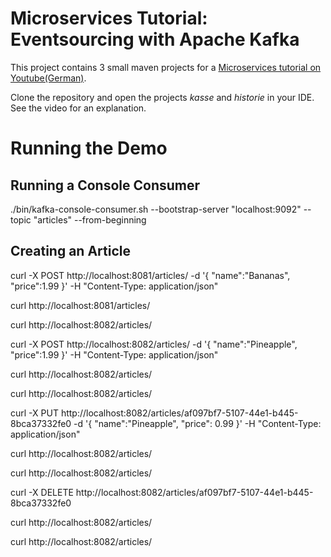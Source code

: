 # Microservices Tutorial: Eventsourcing with Apache Kafka

This project contains 3 small maven projects for a [Microservices tutorial on Youtube(German)](https://www.youtube.com/watch?v=QjJqc5ALpKs).

Clone the repository and open the projects *kasse* and *historie* in your IDE. See the video for an explanation.

# Running the Demo

## Running a Console Consumer

./bin/kafka-console-consumer.sh --bootstrap-server "localhost:9092" --topic "articles" --from-beginning


## Creating an Article

curl -X POST http://localhost:8081/articles/ -d '{ "name":"Bananas", "price":1.99 }' -H "Content-Type: application/json"

curl http://localhost:8081/articles/

curl http://localhost:8082/articles/

curl -X POST http://localhost:8082/articles/ -d '{ "name":"Pineapple", "price":1.99 }' -H "Content-Type: application/json"

curl http://localhost:8082/articles/

curl http://localhost:8082/articles/

curl -X PUT http://localhost:8082/articles/af097bf7-5107-44e1-b445-8bca37332fe0 -d '{ "name":"Pineapple", "price": 0.99 }' -H "Content-Type: application/json"

curl http://localhost:8082/articles/

curl http://localhost:8082/articles/

curl -X DELETE http://localhost:8082/articles/af097bf7-5107-44e1-b445-8bca37332fe0

curl http://localhost:8082/articles/

curl http://localhost:8082/articles/





